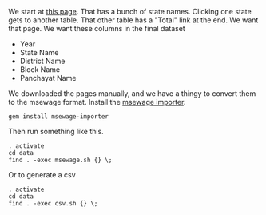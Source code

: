 We start at [this page](http://nirmalgrampuraskar.nic.in/Report/RptGPAwardedSummaryTill2010.aspx).
That has a bunch of state names. Clicking one state gets to another table.
That other table has a "Total" link at the end. We want that page.
We want these columns in the final dataset

* Year
* State Name
* District Name
* Block Name
* Panchayat Name 

We downloaded the pages manually, and we have a thingy to convert them to the
msewage format. Install the
[msewage importer](https://github.com/jcmuller/msewage-importer).

    gem install msewage-importer

Then run something like this.

    . activate
    cd data
    find . -exec msewage.sh {} \;

Or to generate a csv

    . activate
    cd data
    find . -exec csv.sh {} \;
